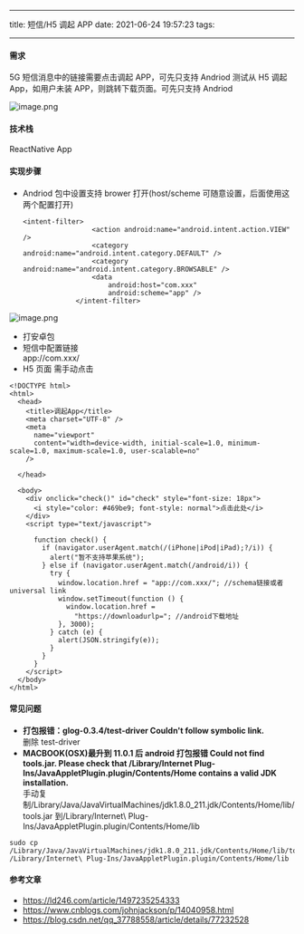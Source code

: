 <!--
 * @Descripttion:
 * @version:
 * @Author: lianglli
 * @Date: 2021-06-24 19:57:23
 * @LastEditors: lianglli
 * @LastEditTime: 2021-06-24 19:58:43
-->

---

title: 短信/H5 调起 APP
date: 2021-06-24 19:57:23
tags:

---

#### 需求

5G 短信消息中的链接需要点击调起 APP，可先只支持 Andriod
测试从 H5 调起 App，如用户未装 APP，则跳转下载页面。可先只支持 Andriod

![image.png](https://p1-juejin.byteimg.com/tos-cn-i-k3u1fbpfcp/2491a1d8dd2b4f949f7a455c1fa57442~tplv-k3u1fbpfcp-watermark.image)

#### 技术栈

ReactNative App

#### 实现步骤

- Andriod 包中设置支持 brower 打开(host/scheme 可随意设置，后面使用这两个配置打开)
  ```
  <intent-filter>
                   <action android:name="android.intent.action.VIEW" />
                   <category android:name="android.intent.category.DEFAULT" />
                   <category android:name="android.intent.category.BROWSABLE" />
                   <data
                       android:host="com.xxx"
                       android:scheme="app" />
               </intent-filter>
  ```

![image.png](https://p3-juejin.byteimg.com/tos-cn-i-k3u1fbpfcp/ec0d0372d1164101b0e040efea5037a0~tplv-k3u1fbpfcp-watermark.image)

- 打安卓包
- 短信中配置链接  
  app://com.xxx/
- H5 页面
  需手动点击

```
<!DOCTYPE html>
<html>
  <head>
    <title>调起App</title>
    <meta charset="UTF-8" />
    <meta
      name="viewport"
      content="width=device-width, initial-scale=1.0, minimum-scale=1.0, maximum-scale=1.0, user-scalable=no"
    />

  </head>

  <body>
    <div onclick="check()" id="check" style="font-size: 18px">
      <i style="color: #469be9; font-style: normal">点击此处</i>
    </div>
    <script type="text/javascript">

      function check() {
        if (navigator.userAgent.match(/(iPhone|iPod|iPad);?/i)) {
          alert("暂不支持苹果系统");
        } else if (navigator.userAgent.match(/android/i)) {
          try {
            window.location.href = "app://com.xxx/"; //schema链接或者universal link
            window.setTimeout(function () {
              window.location.href =
                "https://downloadurlp="; //android下载地址
            }, 3000);
          } catch (e) {
            alert(JSON.stringify(e));
          }
        }
      }
    </script>
  </body>
</html>

```

#### 常见问题

- **打包报错：glog-0.3.4/test-driver Couldn't follow symbolic link.**  
  删除 test-driver
- **MACBOOK(OSX)最升到 11.0.1 后 android 打包报错 Could not find tools.jar. Please check that /Library/Internet Plug-Ins/JavaAppletPlugin.plugin/Contents/Home contains a valid JDK installation.**  
   手动复制/Library/Java/JavaVirtualMachines/jdk1.8.0_211.jdk/Contents/Home/lib/tools.jar 到/Library/Internet\ Plug-Ins/JavaAppletPlugin.plugin/Contents/Home/lib

```
sudo cp /Library/Java/JavaVirtualMachines/jdk1.8.0_211.jdk/Contents/Home/lib/tools.jar /Library/Internet\ Plug-Ins/JavaAppletPlugin.plugin/Contents/Home/lib
```

#### 参考文章

- https://ld246.com/article/1497235254333
- https://www.cnblogs.com/johnjackson/p/14040958.html
- https://blog.csdn.net/qq_37788558/article/details/77232528
